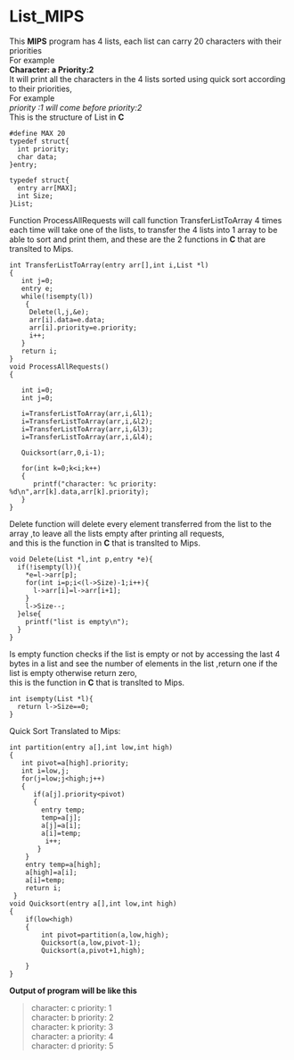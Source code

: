 # List_MIPS
This **MIPS** program has 4 lists, each list can carry 20 characters with their priorities<br />
For example<br />
**Character: a  Priority:2**<br />
It will print all the characters in the 4 lists sorted using quick sort according to their priorities,<br /> 
For example <br />
*priority :1 will come before priority:2*<br />
This is the structure of List in **C**<br />
```
#define MAX 20
typedef struct{
  int priority;
  char data;
}entry;

typedef struct{
  entry arr[MAX];
  int Size;
}List;
```
Function ProcessAllRequests will call function TransferListToArray 4 times each time will take one of the lists,
to transfer the 4 lists into 1 array to be able to sort and print them, and these are the 2 functions in **C** that are translted to Mips.
```
int TransferListToArray(entry arr[],int i,List *l)
{
   int j=0;
   entry e;
   while(!isempty(l))
    {
     Delete(l,j,&e);
     arr[i].data=e.data;
     arr[i].priority=e.priority;
     i++;
   }
   return i;
}
void ProcessAllRequests()
{

   int i=0;
   int j=0;

   i=TransferListToArray(arr,i,&l1);
   i=TransferListToArray(arr,i,&l2);
   i=TransferListToArray(arr,i,&l3);
   i=TransferListToArray(arr,i,&l4);

   Quicksort(arr,0,i-1);

   for(int k=0;k<i;k++)
   {
      printf("character: %c priority: %d\n",arr[k].data,arr[k].priority);
   }
}

```
Delete function will delete every element transferred from the list to the array ,to leave all the lists empty after printing all requests,<br/>
and this is the function in **C** that is translted to Mips.
```
void Delete(List *l,int p,entry *e){
  if(!isempty(l)){
    *e=l->arr[p];
    for(int i=p;i<(l->Size)-1;i++){
      l->arr[i]=l->arr[i+1];
    }
    l->Size--;
  }else{
    printf("list is empty\n");
  }
}
```
 Is empty function checks if the list is empty or not by accessing the last 4 bytes in a list and see the number of elements in the list ,return one if the list is empty otherwise return zero, <br/>this is the function in **C** that is translted to Mips.

```
int isempty(List *l){
  return l->Size==0;
}
```
Quick Sort Translated to Mips:
```
int partition(entry a[],int low,int high)
{
   int pivot=a[high].priority;
   int i=low,j;
   for(j=low;j<high;j++)
   {
      if(a[j].priority<pivot)
      {
        entry temp;
        temp=a[j];
        a[j]=a[i];
        a[i]=temp;
         i++;
       }
    }
    entry temp=a[high];
    a[high]=a[i];
    a[i]=temp;
    return i;
 }
void Quicksort(entry a[],int low,int high)
{
    if(low<high)
    {
        int pivot=partition(a,low,high);
        Quicksort(a,low,pivot-1);
        Quicksort(a,pivot+1,high);

    }
}
```


**Output of program will be like this**
>character: c priority: 1<br />
>character: b priority: 2<br />
>character: k priority: 3<br />
>character: a priority: 4<br />
>character: d priority: 5<br />

